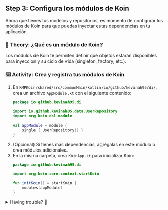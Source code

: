 ## Step 3: Configura los módulos de Koin

Ahora que tienes tus modelos y repositorios, es momento de configurar los módulos de Koin para que puedas inyectar estas dependencias en tu aplicación.

### 📖 Theory: ¿Qué es un módulo de Koin?

<!--
> [!IMPORTANT]
> Un módulo de Koin es una colección de definiciones de dependencias. Permite declarar cómo se crean y comparten las instancias de tus clases.
-->

Los módulos de Koin te permiten definir qué objetos estarán disponibles para inyección y su ciclo de vida (singleton, factory, etc.).

### ⌨️ Activity: Crea y registra tus módulos de Koin

1. En `KMPKoin/shared/src/commonMain/kotlin/io/github/kevinah95/di/`, crea un archivo `AppModule.kt` con el siguiente contenido:
   ```kotlin
   package io.github.kevinah95.di

   import io.github.kevinah95.data.UserRepository
   import org.koin.dsl.module

   val appModule = module {
       single { UserRepository() }
   }
   ```
2. (Opcional) Si tienes más dependencias, agrégalas en este módulo o crea módulos adicionales.
3. En la misma carpeta, crea `KoinApp.kt` para inicializar Koin:
   ```kotlin
   package io.github.kevinah95.di

   import org.koin.core.context.startKoin

   fun initKoin() = startKoin {
       modules(appModule)
   }
   ```

<details>
<summary>Having trouble? 🤷</summary><br/>

- Si tienes errores de importación, revisa que los paquetes y rutas sean correctos.
- Consulta la [documentación oficial de Koin](https://insert-koin.io/docs/reference/koin-core/modules/) para más ejemplos de módulos.

</details>

